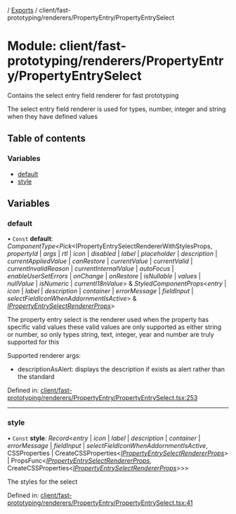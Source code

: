 [](../README.md) / [Exports](../modules.md) / client/fast-prototyping/renderers/PropertyEntry/PropertyEntrySelect

# Module: client/fast-prototyping/renderers/PropertyEntry/PropertyEntrySelect

Contains the select entry field renderer for fast prototyping

The select entry field renderer is used for types, number, integer and string when
they have defined values

## Table of contents

### Variables

- [default](client_fast_prototyping_renderers_propertyentry_propertyentryselect.md#default)
- [style](client_fast_prototyping_renderers_propertyentry_propertyentryselect.md#style)

## Variables

### default

• `Const` **default**: *ComponentType*<*Pick*<IPropertyEntrySelectRendererWithStylesProps, *propertyId* \| *args* \| *rtl* \| *icon* \| *disabled* \| *label* \| *placeholder* \| *description* \| *currentAppliedValue* \| *canRestore* \| *currentValue* \| *currentValid* \| *currentInvalidReason* \| *currentInternalValue* \| *autoFocus* \| *enableUserSetErrors* \| *onChange* \| *onRestore* \| *isNullable* \| *values* \| *nullValue* \| *isNumeric* \| *currentI18nValue*\> & *StyledComponentProps*<*entry* \| *icon* \| *label* \| *description* \| *container* \| *errorMessage* \| *fieldInput* \| *selectFieldIconWhenAddornmentIsActive*\> & [*IPropertyEntrySelectRendererProps*](../interfaces/client_internal_components_propertyentry_propertyentryselect.ipropertyentryselectrendererprops.md)\>

The property entry select is the renderer used when the property has specific valid values
these valid values are only supported as either string or number, so only types string, text,
integer, year and number are truly supported for this

Supported renderer args:
- descriptionAsAlert: displays the description if exists as alert rather than the standard

Defined in: [client/fast-prototyping/renderers/PropertyEntry/PropertyEntrySelect.tsx:253](https://github.com/onzag/itemize/blob/3efa2a4a/client/fast-prototyping/renderers/PropertyEntry/PropertyEntrySelect.tsx#L253)

___

### style

• `Const` **style**: *Record*<*entry* \| *icon* \| *label* \| *description* \| *container* \| *errorMessage* \| *fieldInput* \| *selectFieldIconWhenAddornmentIsActive*, CSSProperties \| CreateCSSProperties<[*IPropertyEntrySelectRendererProps*](../interfaces/client_internal_components_propertyentry_propertyentryselect.ipropertyentryselectrendererprops.md)\> \| PropsFunc<[*IPropertyEntrySelectRendererProps*](../interfaces/client_internal_components_propertyentry_propertyentryselect.ipropertyentryselectrendererprops.md), CreateCSSProperties<[*IPropertyEntrySelectRendererProps*](../interfaces/client_internal_components_propertyentry_propertyentryselect.ipropertyentryselectrendererprops.md)\>\>\>

The styles for the select

Defined in: [client/fast-prototyping/renderers/PropertyEntry/PropertyEntrySelect.tsx:41](https://github.com/onzag/itemize/blob/3efa2a4a/client/fast-prototyping/renderers/PropertyEntry/PropertyEntrySelect.tsx#L41)
